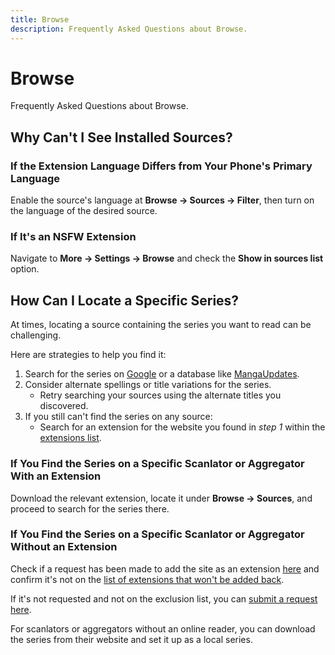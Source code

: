 ```yaml
---
title: Browse
description: Frequently Asked Questions about Browse.
---
```


# Browse
Frequently Asked Questions about Browse.

## Why Can't I See Installed Sources?

### If the Extension Language Differs from Your Phone's Primary Language
Enable the source's language at **Browse -> Sources -> Filter**, then turn on the language of the desired source.

### If It's an NSFW Extension
Navigate to **More -> Settings -> Browse** and check the **Show in sources list** option.

## How Can I Locate a Specific Series?
At times, locating a source containing the series you want to read can be challenging.

Here are strategies to help you find it:

1. Search for the series on [Google](https://google.com/) or a database like [MangaUpdates](https://www.mangaupdates.com/).
1. Consider alternate spellings or title variations for the series.
   - Retry searching your sources using the alternate titles you discovered.
2. If you still can't find the series on any source:
   - Search for an extension for the website you found in *step 1* within the [extensions list](/extensions/).

### If You Find the Series on a Specific Scanlator or Aggregator With an Extension
Download the relevant extension, locate it under **Browse -> Sources**, and proceed to search for the series there.

### If You Find the Series on a Specific Scanlator or Aggregator Without an Extension
Check if a request has been made to add the site as an extension [here](https://github.com/tachiyomiorg/tachiyomi-extensions/issues) and confirm it's not on the [list of extensions that won't be added back](https://github.com/tachiyomiorg/tachiyomi-extensions/issues/3475).

If it's not requested and not on the exclusion list, you can [submit a request here](https://github.com/tachiyomiorg/tachiyomi-extensions/issues/new/choose).

For scanlators or aggregators without an online reader, you can download the series from their website and set it up as a local series.
